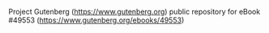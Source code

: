 Project Gutenberg (https://www.gutenberg.org) public repository for eBook #49553 (https://www.gutenberg.org/ebooks/49553)
